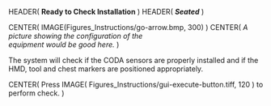 HEADER( __Ready to Check Installation__ )
HEADER( *__Seated__* )

CENTER( IMAGE(Figures_Instructions/go-arrow.bmp, 300) )
CENTER( *A picture showing the configuration of the <br> equipment would be good here.* )

The system will check if the CODA sensors are properly installed and if the HMD, tool 
and chest markers are positioned appropriately.
 
CENTER( Press IMAGE( Figures_Instructions/gui-execute-button.tiff, 120 ) to perform check. )

